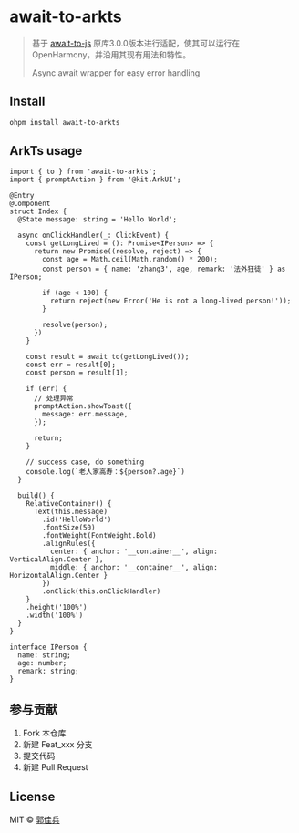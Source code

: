 # await-to-arkts

> 基于 [await-to-js] 原库3.0.0版本进行适配，使其可以运行在 OpenHarmony，并沿用其现有用法和特性。
>
> Async await wrapper for easy error handling

## Install

```sh
ohpm install await-to-arkts
```

## ArkTs usage

```extendtypescript
import { to } from 'await-to-arkts';
import { promptAction } from '@kit.ArkUI';

@Entry
@Component
struct Index {
  @State message: string = 'Hello World';

  async onClickHandler(_: ClickEvent) {
    const getLongLived = (): Promise<IPerson> => {
      return new Promise((resolve, reject) => {
        const age = Math.ceil(Math.random() * 200);
        const person = { name: 'zhang3', age, remark: '法外狂徒' } as IPerson;

        if (age < 100) {
          return reject(new Error('He is not a long-lived person!'));
        }

        resolve(person);
      })
    }

    const result = await to(getLongLived());
    const err = result[0];
    const person = result[1];

    if (err) {
      // 处理异常
      promptAction.showToast({
        message: err.message,
      });

      return;
    }

    // success case, do something
    console.log(`老人家高寿：${person?.age}`)
  }

  build() {
    RelativeContainer() {
      Text(this.message)
        .id('HelloWorld')
        .fontSize(50)
        .fontWeight(FontWeight.Bold)
        .alignRules({
          center: { anchor: '__container__', align: VerticalAlign.Center },
          middle: { anchor: '__container__', align: HorizontalAlign.Center }
        })
        .onClick(this.onClickHandler)
    }
    .height('100%')
    .width('100%')
  }
}

interface IPerson {
  name: string;
  age: number;
  remark: string;
}
```

## 参与贡献

1. Fork 本仓库
2. 新建 Feat_xxx 分支
3. 提交代码
4. 新建 Pull Request

## License

MIT © [郭佳兵](https://gitee.com/guojiabing)

[await-to-js]: https://npmjs.org/package/await-to-js
